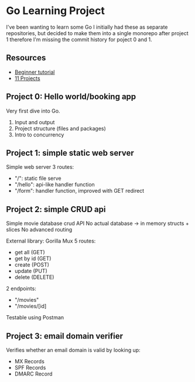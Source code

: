# Go Learning Project

I've been wanting to learn some Go
I initially had these as separate repositories, but decided to make them into a single monorepo after project 1 therefore I'm missing the commit history for poject 0 and 1.

## Resources

- [Beginner tutorial](https://www.youtube.com/watch?v=yyUHQIec83I)
- [11 Projects](https://www.youtube.com/watch?v=jFfo23yIWac)

## Project 0: Hello world/booking app

Very first dive into Go.

1. Input and output
2. Project structure (files and packages)
3. Intro to concurrency

## Project 1: simple static web server

Simple web server
3 routes:

- "/": static file serve
- "/hello": api-like handler function
- "/form": handler function, improved with GET redirect

## Project 2: simple CRUD api

Simple movie database crud API
No actual database -> in memory structs + slices
No advanced routing

External library: Gorilla Mux
5 routes:

- get all (GET)
- get by id (GET)
- create (POST)
- update (PUT)
- delete (DELETE)

2 endpoints:

- "/movies"
- "/movies/[id]

Testable using Postman

## Project 3: email domain verifier

Verifies whether an email domain is valid by looking up:

- MX Records
- SPF Records
- DMARC Record
